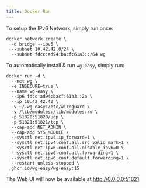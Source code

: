 ```yaml
---
title: Docker Run
---
```


To setup the IPv6 Network, simply run once:

```shell
docker network create \
  -d bridge --ipv6 \
  --subnet 10.42.42.0/24 \
  --subnet fdcc:ad94:bacf:61a3::/64 wg
```

<!-- ref: major version -->

To automatically install & run `wg-easy`, simply run:

```shell
docker run -d \
  --net wg \
  -e INSECURE=true \
  --name wg-easy \
  --ip6 fdcc:ad94:bacf:61a3::2a \
  --ip 10.42.42.42 \
  -v ~/.wg-easy:/etc/wireguard \
  -v /lib/modules:/lib/modules:ro \
  -p 51820:51820/udp \
  -p 51821:51821/tcp \
  --cap-add NET_ADMIN \
  --cap-add SYS_MODULE \
  --sysctl net.ipv4.ip_forward=1 \
  --sysctl net.ipv4.conf.all.src_valid_mark=1 \
  --sysctl net.ipv6.conf.all.disable_ipv6=0 \
  --sysctl net.ipv6.conf.all.forwarding=1 \
  --sysctl net.ipv6.conf.default.forwarding=1 \
  --restart unless-stopped \
  ghcr.io/wg-easy/wg-easy:15
```

The Web UI will now be available at <http://0.0.0.0:51821>.
